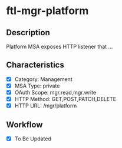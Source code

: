 # ftl-mgr-platform

## Description

Platform MSA exposes HTTP listener that ...

## Characteristics

- [x] Category: Management
- [x] MSA Type: private
- [x] OAuth Scope: mgr.read,mgr.write
- [x] HTTP Method: GET,POST,PATCH,DELETE
- [x] HTTP URL: /mgr/platform

## Workflow

- [x] To Be Updated
